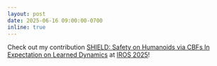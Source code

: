 ```yaml
---
layout: post
date: 2025-06-16 09:00:00-0700
inline: true
---
```


Check out my contribution [SHIELD: Safety on Humanoids via CBFs In Expectation on Learned Dynamics](https://scholar.google.com/citations?view_op=view_citation&hl=en&user=jEf5Q-4AAAAJ&sortby=pubdate&citation_for_view=jEf5Q-4AAAAJ:WF5omc3nYNoC) at [IROS 2025](https://www.iros25.org/)!